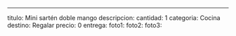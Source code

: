 ---
titulo: Mini sartén doble mango
descripcion: 
cantidad: 1
categoria: Cocina
destino: Regalar
precio: 0
entrega: 
foto1: 
foto2: 
foto3: 
